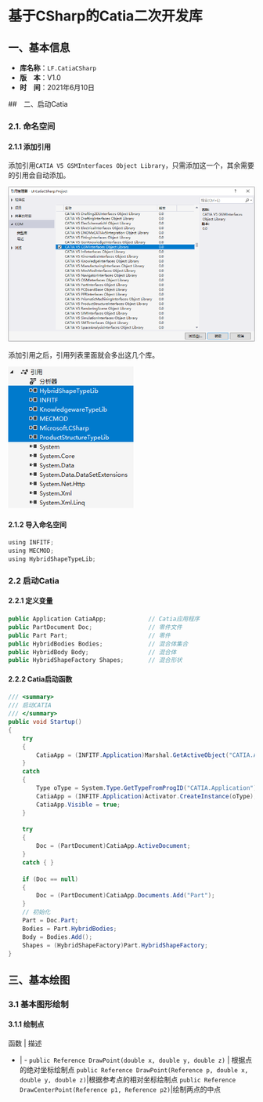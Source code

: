 # 基于CSharp的Catia二次开发库

## 一、基本信息

- **库名称**：`LF.CatiaCSharp`
- **版　本**：V1.0
- **时　间**：2021年6月10日

##　二、启动Catia

### 2.1. 命名空间

#### 2.1.1 添加引用

添加引用`CATIA V5 GSMInterfaces Object Library`，只需添加这一个，其余需要的引用会自动添加。

![添加引用](fig/refrence.png)

添加引用之后，引用列表里面就会多出这几个库。 

![引用](fig/refrences.png)

#### 2.1.2 导入命名空间

```c
using INFITF;
using MECMOD;
using HybridShapeTypeLib;
```

### 2.2 启动Catia

#### 2.2.1 定义变量

```c#
public Application CatiaApp;            // Catia应用程序
public PartDocument Doc;                // 零件文件
public Part Part;                       // 零件
public HybridBodies Bodies;             // 混合体集合
public HybridBody Body;                 // 混合体
public HybridShapeFactory Shapes;       // 混合形状
```

#### 2.2.2  Catia启动函数

```c#
/// <summary>
/// 启动CATIA
/// </summary>
public void Startup()
{
    try
    {
        CatiaApp = (INFITF.Application)Marshal.GetActiveObject("CATIA.Application");
    }
    catch
    {
        Type oType = System.Type.GetTypeFromProgID("CATIA.Application");
        CatiaApp = (INFITF.Application)Activator.CreateInstance(oType);
        CatiaApp.Visible = true;
    }

    try
    {
        Doc = (PartDocument)CatiaApp.ActiveDocument;
    }
    catch { }

    if (Doc == null)
    {
        Doc = (PartDocument)CatiaApp.Documents.Add("Part");
    }
    // 初始化
    Part = Doc.Part;
    Bodies = Part.HybridBodies;
    Body = Bodies.Add();
    Shapes = (HybridShapeFactory)Part.HybridShapeFactory;
}
```

## 三、基本绘图

### 3.1 基本图形绘制

#### 3.1.1 绘制点

函数 | 描述
- | -
`public Reference DrawPoint(double x, double y, double z)` | 根据点的绝对坐标绘制点
`public Reference DrawPoint(Reference p, double x, double y, double z)`|根据参考点的相对坐标绘制点 
`public Reference DrawCenterPoint(Reference p1, Reference p2)`|绘制两点的中点 

